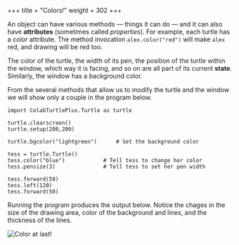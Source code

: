 +++
title = "Colors!"
weight = 302
+++

An object can have various methods &#8212; things it can do &#8212; and it can also have
**attributes** (sometimes called *properties*).  For example, each turtle has
a *color* attribute.  The method invocation
```alex.color("red")``` will make ```alex``` red, and drawing will be red too.

The color of the turtle, the width of its pen, the position of the
turtle within the window, which way it is facing, and so on are all part of its
current **state**.   Similarly, the window has a background color.

From the several methods that allow us to modify the turtle and the
window we will show only a couple in the program below. 

```
import ColabTurtlePlus.Turtle as turtle

turtle.clearscreen() 
turtle.setup(200,200)

turtle.bgcolor("lightgreen")      # Set the background color

tess = turtle.Turtle()
tess.color("blue")            # Tell tess to change her color
tess.pensize(3)               # Tell tess to set her pen width

tess.forward(50)
tess.left(120)
tess.forward(50)
```

Running the program produces the output below. Notice the chages in the size of the drawing area, color of the background and lines, and the thickness of the lines.

![Color at last!](/pythonbook/images/c03/s02_01.png)

